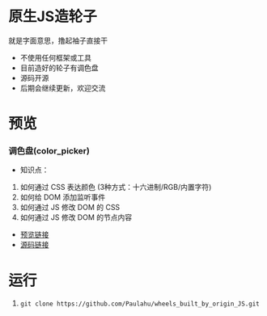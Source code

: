# 原生JS造轮子
就是字面意思，撸起袖子直接干
- 不使用任何框架或工具
- 目前造好的轮子有调色盘
- 源码开源
- 后期会继续更新，欢迎交流
  
# 预览
### 调色盘(color_picker)
- 知识点：
1. 如何通过 CSS 表达颜色 (3种方式：十六进制/RGB/内置字符)
2. 如何给 DOM 添加监听事件
3. 如何通过 JS 修改 DOM 的 CSS
4. 如何通过 JS 修改 DOM 的节点内容

- [预览链接](http://hujiahui.monster/wheels_built_by_origin_JS/color_picker/color_picker.html)
- [源码链接](https://github.com/Paulahu/wheels_built_by_origin_JS/blob/master/color_picker/color_picker.html)

# 运行
1. `git clone https://github.com/Paulahu/wheels_built_by_origin_JS.git`
